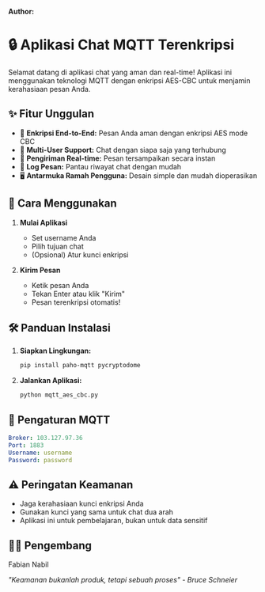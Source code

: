 **Author:**
# 🔒 Aplikasi Chat MQTT Terenkripsi

Selamat datang di aplikasi chat yang aman dan real-time! Aplikasi ini menggunakan teknologi MQTT dengan enkripsi AES-CBC untuk menjamin kerahasiaan pesan Anda.

## ✨ Fitur Unggulan

- 🔐 **Enkripsi End-to-End:** Pesan Anda aman dengan enkripsi AES mode CBC
- 👥 **Multi-User Support:** Chat dengan siapa saja yang terhubung
- 🎯 **Pengiriman Real-time:** Pesan tersampaikan secara instan
- 📝 **Log Pesan:** Pantau riwayat chat dengan mudah
- 🖥️ **Antarmuka Ramah Pengguna:** Desain simple dan mudah dioperasikan

## 📱 Cara Menggunakan

1. **Mulai Aplikasi**
    - Set username Anda
    - Pilih tujuan chat
    - (Opsional) Atur kunci enkripsi

2. **Kirim Pesan**
    - Ketik pesan Anda
    - Tekan Enter atau klik "Kirim"
    - Pesan terenkripsi otomatis!

## 🛠️ Panduan Instalasi

1. **Siapkan Lingkungan:**
    ```bash
    pip install paho-mqtt pycryptodome
    ```

2. **Jalankan Aplikasi:**
    ```bash
    python mqtt_aes_cbc.py
    ```

## 🔑 Pengaturan MQTT

```yaml
Broker: 103.127.97.36
Port: 1883
Username: username
Password: password
```

## ⚠️ Peringatan Keamanan

- Jaga kerahasiaan kunci enkripsi Anda
- Gunakan kunci yang sama untuk chat dua arah
- Aplikasi ini untuk pembelajaran, bukan untuk data sensitif

## 👨‍💻 Pengembang
Fabian Nabil

*"Keamanan bukanlah produk, tetapi sebuah proses" - Bruce Schneier*